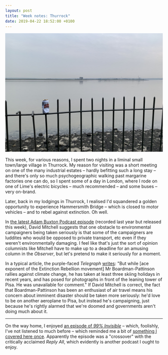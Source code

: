 ```yaml
---
layout: post
title: "Week notes: Thurrock"
date: 2019-04-22 18:52:00 +0100
---
```


![Thurrock](/images/thurrock.jpeg)

This week, for various reasons, I spent two nights in a liminal small town/large village in Thurrock.
My reason for visiting was a short meeting on one of the many industrial estates – hardly befitting such a long stay –
and there's only so much psychogeographic walking past margarine factories one can do,
so I spent some of a day in London, where I rode on one of Lime's electric bicycles – much recommended – and
some buses – very on-brand.

Later, back in my lodgings in Thurrock, I realised I'd squandered a golden opportunity to experience Hammersmith
Bridge – which is closed to motor vehicles – and to rebel against extinction. Oh well.

In [the latest Adam Buxton Podcast episode](http://adam-buxton.co.uk/podcasts/ep89-david-mitchell)
(recorded last year but released this week), David Mitchell suggests that one obstacle to environmental
campaigners being taken seriously is that some of the campaigners are luddites who would be opposed to private transport,
etc even if they weren't environmentally damaging. I feel like that's just the sort of opinion columnists like Mitchell
have to make up to a deadline for an amusing column in the <cite>Observer</cite>,
but let's pretend to make it seriously for a moment.

In a typical article, the purple-faced <cite>Telegraph</cite> [writes](https://www.telegraph.co.uk/news/2019/04/17/extinction-rebellion-leaders-jet-setter-buddhist-teacher-yoga/): "But while [ace exponent of the Extinction Rebellion movement]
Mr Boardman-Pattinson rallies against climate change, he has taken at least three skiing holidays in recent years, and has posed for photographs in front of the leaning tower of Pisa. He was unavailable for comment."
If David Mitchell is correct, the fact that Boardman-Pattinson has been an enthusiast of air travel means his concern about imminent disaster should be taken more seriously: he'd love to be on another aeroplane to Pisa, but instead he's campaigning, just because he's rightly alarmed that we're doomed and governments aren't doing much about it.

---

On the way home, I enjoyed [an episode of <cite>99% Invisible</cite>](https://99percentinvisible.org/episode/the-roman-mars-mazda-virus/) – which,
foolishly, I've not listened to much before – which reminded me a bit of
[something I covered here once](https://joshuagoodw.in/2018/02/bbc-covered-in-css). Apparently the episode was a "crossover" with the critically acclaimed <cite>Reply All</cite>, which evidently is another podcast I ought to enjoy.
